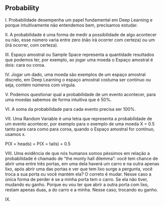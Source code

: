 ﻿## Probability

I. 
Probabilidade desempenha um papel fundamental em Deep Learning e porque intuitivamente não entendemos bem, precisamos estudar.

II. A probabilidade é uma forma de medir a possibilidade de algo acontecer ou não, esse número varia entre zero (não irá ocorrer com certeza) ou um (irá ocorrer, com certeza).

III. Espaço amostral ou Sample Space representa a quantidade resultados que podemos ter, por exemplo, ao jogar uma moeda o Espaço amostral é dois: cara ou coroa.

IV. Jogar um dado, uma moeda são exemplos de um espaço amostral discreto, em Deep Learning o espaço amostral costuma ser contínuo ou seja, contém números com vírgula.

V. Podemos questionar qual a probabilidade de um evento acontecer, para uma moedas sabemos de forma intuitiva que é 50%.

VI. A soma da probabilidade para cada evento precisa ser 100%.

VII. Uma Random Variable é uma letra que representa a probabilidade de um evento acontecer, por exemplo para o exemplo de uma moeda X = 0.5 tanto para cara como para coroa, quando o Espaço amostral for contínuo, usamos x.

P(X = heads) = P(X = tails) = 0.5

VIII. Uma evidência de que nós humanos somos péssimos em relação a probabilidade é chamado de “the monty hall dilemma”: você tem chance de abrir uma entre três portas, em uma dela haverá um carro e na outra apenas lixo, após abrir uma das portas e ver que tem lixo surge a pergunta, você troca a sua porta ou você mantém ela? O correto é mudar. Nesse caso a única forma de perder é se a minha porta tem o carro. Se ela não tiver, mudando eu ganho. Porque eu vou ter que abrir a outra porta com lixo, restam apenas duas, a do carro e a minha. Nesse caso, trocando eu ganho.

IX.